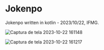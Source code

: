 # Jokenpo
Jokenpo written in kotlin - 2023/10/22, IFMG.


![Captura de tela 2023-10-22 161148](https://github.com/PyMarcus/Jokenpo/assets/88283829/210fabcc-1fad-456f-bb76-884580dea3ad)

![Captura de tela 2023-10-22 161217](https://github.com/PyMarcus/Jokenpo/assets/88283829/3a590979-f0f0-489a-819f-68e718a7ccaf)
